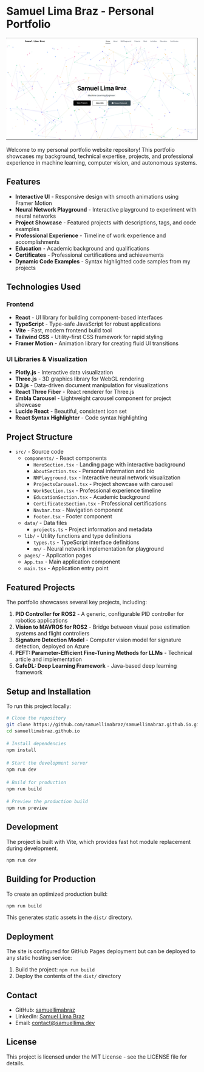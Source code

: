 # Samuel Lima Braz - Personal Portfolio

![Portfolio Preview](./assets/site-preview.png)

Welcome to my personal portfolio website repository! This portfolio showcases my background, technical expertise, projects, and professional experience in machine learning, computer vision, and autonomous systems.

## Features

- **Interactive UI** - Responsive design with smooth animations using Framer Motion
- **Neural Network Playground** - Interactive playground to experiment with neural networks
- **Project Showcase** - Featured projects with descriptions, tags, and code examples
- **Professional Experience** - Timeline of work experience and accomplishments
- **Education** - Academic background and qualifications
- **Certificates** - Professional certifications and achievements
- **Dynamic Code Examples** - Syntax highlighted code samples from my projects

## Technologies Used

### Frontend
- **React** - UI library for building component-based interfaces
- **TypeScript** - Type-safe JavaScript for robust applications
- **Vite** - Fast, modern frontend build tool
- **Tailwind CSS** - Utility-first CSS framework for rapid styling
- **Framer Motion** - Animation library for creating fluid UI transitions

### UI Libraries & Visualization
- **Plotly.js** - Interactive data visualization
- **Three.js** - 3D graphics library for WebGL rendering
- **D3.js** - Data-driven document manipulation for visualizations
- **React Three Fiber** - React renderer for Three.js
- **Embla Carousel** - Lightweight carousel component for project showcase
- **Lucide React** - Beautiful, consistent icon set
- **React Syntax Highlighter** - Code syntax highlighting

## Project Structure

- `src/` - Source code
  - `components/` - React components
    - `HeroSection.tsx` - Landing page with interactive background
    - `AboutSection.tsx` - Personal information and bio
    - `NNPlayground.tsx` - Interactive neural network visualization
    - `ProjectsCarousel.tsx` - Project showcase with carousel
    - `WorkSection.tsx` - Professional experience timeline
    - `EducationSection.tsx` - Academic background
    - `CertificatesSection.tsx` - Professional certifications
    - `Navbar.tsx` - Navigation component
    - `Footer.tsx` - Footer component
  - `data/` - Data files
    - `projects.ts` - Project information and metadata
  - `lib/` - Utility functions and type definitions
    - `types.ts` - TypeScript interface definitions
    - `nn/` - Neural network implementation for playground
  - `pages/` - Application pages
  - `App.tsx` - Main application component
  - `main.tsx` - Application entry point

## Featured Projects

The portfolio showcases several key projects, including:

1. **PID Controller for ROS2** - A generic, configurable PID controller for robotics applications
2. **Vision to MAVROS for ROS2** - Bridge between visual pose estimation systems and flight controllers
3. **Signature Detection Model** - Computer vision model for signature detection, deployed on Azure
4. **PEFT: Parameter-Efficient Fine-Tuning Methods for LLMs** - Technical article and implementation
5. **CafeDL: Deep Learning Framework** - Java-based deep learning framework

## Setup and Installation

To run this project locally:

```bash
# Clone the repository
git clone https://github.com/samuellimabraz/samuellimabraz.github.io.git
cd samuellimabraz.github.io

# Install dependencies
npm install

# Start the development server
npm run dev

# Build for production
npm run build

# Preview the production build
npm run preview
```

## Development

The project is built with Vite, which provides fast hot module replacement during development. 

```bash
npm run dev
```

## Building for Production

To create an optimized production build:

```bash
npm run build
```

This generates static assets in the `dist/` directory.

## Deployment

The site is configured for GitHub Pages deployment but can be deployed to any static hosting service:

1. Build the project: `npm run build`
2. Deploy the contents of the `dist/` directory

## Contact

- GitHub: [samuellimabraz](https://github.com/samuellimabraz)
- LinkedIn: [Samuel Lima Braz](https://linkedin.com/in/samuel-lima-braz)
- Email: [contact@samuellima.dev](mailto:contact@samuellima.dev)

## License

This project is licensed under the MIT License - see the LICENSE file for details. 